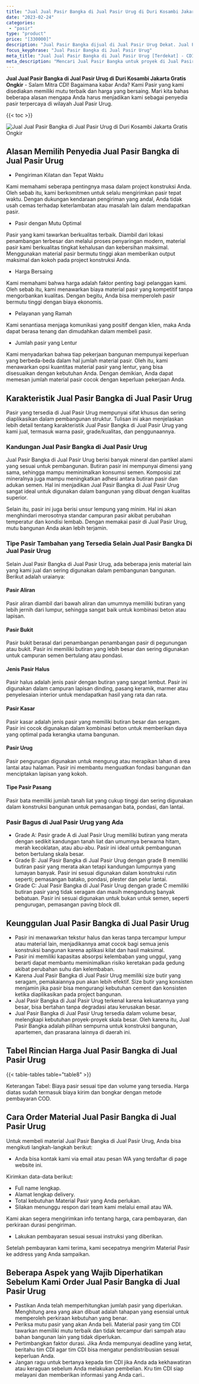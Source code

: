 ```yaml
---
title: "Jual Jual Pasir Bangka di Jual Pasir Urug di Duri Kosambi Jakarta Gratis Ongkir"
date: "2023-02-24"
categories:
 - "pasir"
type: "product"
price: "[330000]"
description: "Jual Pasir Bangka dijual di Jual Pasir Urug Dekat. Jual Pasir Bangka ini sering digunakan dalam proyek konstruksi sebagai material adukan yang terpilih dan halus. Silakan hubungi kami untuk informasi lebih lanjut."
focus_keyphrase: "Jual Pasir Bangka di Jual Pasir Urug"
meta_title: "Jual Jual Pasir Bangka di Jual Pasir Urug [Terdekat] - CDI"
meta_description: "Mencari Jual Pasir Bangka untuk proyek di Jual Pasir Urug? Kami menawarkan Jual Pasir Bangka berkualitas untuk bahan campuran. Dapatkan penawaran terbaik sekarang."
---
```


**Jual Jual Pasir Bangka di Jual Pasir Urug di Duri Kosambi Jakarta Gratis Ongkir** - Salam Mitra CDI! Bagaimana kabar Anda? Kami Pasir yang kami disediakan memiliki mutu terbaik dan harga yang bersaing. Mari kita bahas beberapa alasan mengapa Anda harus menjadikan kami sebagai penyedia pasir terpercaya di wilayah Jual Pasir Urug.

{{< toc >}}

![Jual Jual Pasir Bangka di Jual Pasir Urug di Duri Kosambi Jakarta Gratis Ongkir](/images/pasir/pasir-bangunan-37.jpg)

## Alasan Memilih Penyedia Jual Pasir Bangka di Jual Pasir Urug

*   Pengiriman Kilatan dan Tepat Waktu

Kami memahami seberapa pentingnya masa dalam project konstruksi Anda. Oleh sebab itu, kami berkomitmen untuk selalu mengirimkan pasir tepat waktu. Dengan dukungan kendaraan pengiriman yang andal, Anda tidak usah cemas terhadap keterlambatan atau masalah lain dalam mendapatkan pasir.
*   Pasir dengan Mutu Optimal

Pasir yang kami tawarkan berkualitas terbaik. Diambil dari lokasi penambangan terbesar dan melalui proses penyaringan modern, material pasir kami berkualitas tingkat kehalusan dan kebersihan maksimal. Menggunakan material pasir bermutu tinggi akan memberikan output maksimal dan kokoh pada project konstruksi Anda.
*   Harga Bersaing

Kami memahami bahwa harga adalah faktor penting bagi pelanggan kami. Oleh sebab itu, kami menawarkan biaya material pasir yang kompetitif tanpa mengorbankan kualitas. Dengan begitu, Anda bisa memperoleh pasir bermutu tinggi dengan biaya ekonomis.
*   Pelayanan yang Ramah

Kami senantiasa menjaga komunikasi yang positif dengan klien, maka Anda dapat berasa tenang dan dimudahkan dalam membeli pasir.
*   Jumlah pasir yang Lentur

Kami menyadarkan bahwa tiap pekerjaan bangunan mempunyai keperluan yang berbeda-beda dalam hal jumlah material pasir. Oleh itu, kami menawarkan opsi kuantitas material pasir yang lentur, yang bisa disesuaikan dengan kebutuhan Anda. Dengan demikian, Anda dapat memesan jumlah material pasir cocok dengan keperluan pekerjaan Anda.

## Karakteristik Jual Pasir Bangka di Jual Pasir Urug

Pasir yang tersedia di Jual Pasir Urug mempunyai sifat khusus dan sering diaplikasikan dalam pembangunan struktur. Tulisan ini akan menjelaskan lebih detail tentang karakteristik Jual Pasir Bangka di Jual Pasir Urug yang kami jual, termasuk warna pasir, grade/kualitas, dan penggunaannya.

### Kandungan Jual Pasir Bangka di Jual Pasir Urug

Jual Pasir Bangka di Jual Pasir Urug berisi banyak mineral dan partikel alami yang sesuai untuk pembangunan. Butiran pasir ini mempunyai dimensi yang sama, sehingga mampu meminimalkan konsumsi semen. Komposisi zat mineralnya juga mampu meningkatkan adhesi antara butiran pasir dan adukan semen. Hal ini menjadikan Jual Pasir Bangka di Jual Pasir Urug sangat ideal untuk digunakan dalam bangunan yang dibuat dengan kualitas superior.

Selain itu, pasir ini juga berisi unsur lempung yang minim. Hal ini akan menghindari merosotnya standar campuran pasir akibat perubahan temperatur dan kondisi lembab. Dengan memakai pasir di Jual Pasir Urug, mutu bangunan Anda akan lebih terjamin.

### Tipe Pasir Tambahan yang Tersedia Selain Jual Pasir Bangka Di Jual Pasir Urug

Selain Jual Pasir Bangka di Jual Pasir Urug, ada beberapa jenis material lain yang kami jual dan sering digunakan dalam pembangunan bangunan. Berikut adalah uraianya:

#### Pasir Aliran

Pasir aliran diambil dari bawah aliran dan umumnya memiliki butiran yang lebih jernih dari lumpur, sehingga sangat baik untuk kombinasi beton atau lapisan.

#### Pasir Bukit

Pasir bukit berasal dari penambangan penambangan pasir di pegunungan atau bukit. Pasir ini memiliki butiran yang lebih besar dan sering digunakan untuk campuran semen bertulang atau pondasi.

#### Jenis Pasir Halus

Pasir halus adalah jenis pasir dengan butiran yang sangat lembut. Pasir ini digunakan dalam campuran lapisan dinding, pasang keramik, marmer atau penyelesaian interior untuk mendapatkan hasil yang rata dan rata.

#### Pasir Kasar

Pasir kasar adalah jenis pasir yang memiliki butiran besar dan seragam. Pasir ini cocok digunakan dalam kombinasi beton untuk memberikan daya yang optimal pada kerangka utama bangunan.

#### Pasir Urug

Pasir pengurugan digunakan untuk mengurug atau merapikan lahan di area lantai atau halaman. Pasir ini membantu menguatkan fondasi bangunan dan menciptakan lapisan yang kokoh.

#### Tipe Pasir Pasang

Pasir bata memiliki jumlah tanah liat yang cukup tinggi dan sering digunakan dalam konstruksi bangunan untuk pemasangan bata, pondasi, dan lantai.

### Pasir Bagus di Jual Pasir Urug yang Ada

*   Grade A: Pasir grade A di Jual Pasir Urug memiliki butiran yang merata dengan sedikit kandungan tanah liat dan umumnya berwarna hitam, merah kecoklatan, atau abu-abu. Pasir ini ideal untuk pembangunan beton bertulang skala besar.
*   Grade B: Jual Pasir Bangka di Jual Pasir Urug dengan grade B memiliki butiran pasir yang merata akan tetapi kandungan lumpurnya yang lumayan banyak. Pasir ini sesuai digunakan dalam konstruksi rutin seperti; pemasangan batako, pondasi, plester dan pelur lantai.
*   Grade C: Jual Pasir Bangka di Jual Pasir Urug dengan grade C memiliki butiran pasir yang tidak seragam dan masih mengandung banyak bebatuan. Pasir ini sesuai digunakan untuk bukan untuk semen, seperti pengurugan, pemasangan paving block dll.

## Keunggulan Jual Pasir Bangka di Jual Pasir Urug

*   Pasir ini menawarkan tekstur halus dan keras tanpa tercampur lumpur atau material lain, menjadikannya amat cocok bagi semua jenis konstruksi bangunan karena aplikasi kilat dan hasil maksimal.
*   Pasir ini memiliki kapasitas absorpsi kelembaban yang unggul, yang berarti dapat membantu meminimalkan risiko keretakan pada gedung akibat perubahan suhu dan kelembaban.
*   Karena Jual Pasir Bangka di Jual Pasir Urug memiliki size butir yang seragam, pemakaiannya pun akan lebih efektif. Size butir yang konsisten menjamin jika pasir bisa mengurangi kebutuhan cement dan konsisten ketika diaplikasikan pada project bangunan.
*   Jual Pasir Bangka di Jual Pasir Urug terkenal karena kekuatannya yang besar, bisa bertahan tanpa degradasi atau kerusakan besar.
*   Jual Pasir Bangka di Jual Pasir Urug tersedia dalam volume besar, melengkapi kebutuhan proyek-proyek skala besar. Oleh karena itu, Jual Pasir Bangka adalah pilihan sempurna untuk konstruksi bangunan, apartemen, dan prasarana lainnya di daerah ini.

## Tabel Rincian Harga Jual Pasir Bangka di Jual Pasir Urug

{{< table-tables table="table8" >}}

Keterangan Tabel: Biaya pasir sesuai tipe dan volume yang tersedia. Harga diatas sudah termasuk biaya kirim dan bongkar dengan metode pembayaran COD.

## Cara Order Material Jual Pasir Bangka di Jual Pasir Urug

Untuk membeli material Jual Pasir Bangka di Jual Pasir Urug, Anda bisa mengikuti langkah-langkah berikut:

*   Anda bisa kontak kami via email atau pesan WA yang terdaftar di page website ini.

Kirimkan data-data berikut:

*   Full name lengkap.
*   Alamat lengkap delivery.
*   Total kebutuhan Material Pasir yang Anda perlukan.
*   Silakan menunggu respon dari team kami melalui email atau WA.

Kami akan segera mengirimkan info tentang harga, cara pembayaran, dan perkiraan durasi pengiriman.
*   Lakukan pembayaran sesuai sesuai instruksi yang diberikan.

Setelah pembayaran kami terima, kami secepatnya mengirim Material Pasir ke address yang Anda sampaikan.

## Beberapa Aspek yang Wajib Diperhatikan Sebelum Kami Order Jual Pasir Bangka di Jual Pasir Urug

*   Pastikan Anda telah memperhitungkan jumlah pasir yang diperlukan. Menghitung area yang akan dibuat adalah tahapan yang esensial untuk memperoleh perkiraan kebutuhan yang benar.
*   Periksa mutu pasir yang akan Anda beli. Material pasir yang tim CDI tawarkan memiliki mutu terbaik dan tidak tercampur dari sampah atau bahan bangunan lain yang tidak diperlukan.
*   Pertimbangkan faktor durasi. Jika Anda mempunyai deadline yang ketat, beritahu tim CDI agar tim CDI bisa mengatur pendistribusian sesuai keperluan Anda.
*   Jangan ragu untuk bertanya kepada tim CDI jika Anda ada kekhawatiran atau keraguan sebelum Anda melakukan pembelian. Kru tim CDI siap melayani dan memberikan informasi yang Anda cari..